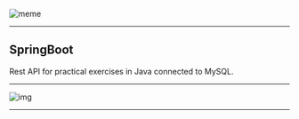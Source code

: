 ![meme](https://live.staticflickr.com/65535/50699962657_89eeb9a134_k.jpg)
***
## SpringBoot
Rest API for practical exercises in Java connected to MySQL.

***

![img](https://live.staticflickr.com/65535/50715854458_33bd4871ce_w.jpg)

***
